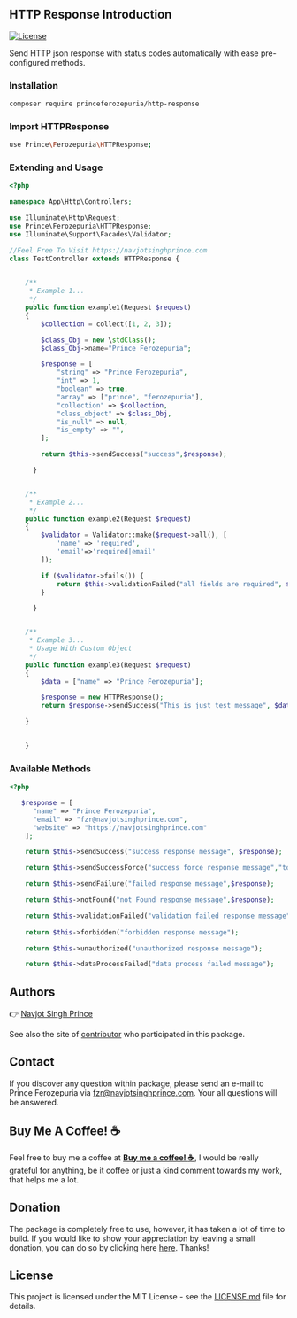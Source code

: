 ## HTTP Response Introduction
[![License](https://img.shields.io/github/license/navjotsinghprince/http-response)](https://github.com/navjotsinghprince/http-response)

Send HTTP json response with status codes automatically with ease pre-configured methods.


### Installation 

```bash
composer require princeferozepuria/http-response
```

### Import HTTPResponse

```bash
use Prince\Ferozepuria\HTTPResponse;
```


### Extending and Usage

```php
<?php

namespace App\Http\Controllers;

use Illuminate\Http\Request;
use Prince\Ferozepuria\HTTPResponse;
use Illuminate\Support\Facades\Validator;

//Feel Free To Visit https://navjotsinghprince.com
class TestController extends HTTPResponse {
    

    /**
     * Example 1...
     */
    public function example1(Request $request)
    {
        $collection = collect([1, 2, 3]);

        $class_Obj = new \stdClass();
        $class_Obj->name="Prince Ferozepuria";

        $response = [
            "string" => "Prince Ferozepuria",
            "int" => 1,
            "boolean" => true,
            "array" => ["prince", "ferozepuria"],
            "collection" => $collection,
            "class_object" => $class_Obj,
            "is_null" => null,
            "is_empty" => "",
        ];

        return $this->sendSuccess("success",$response);

      }


    /**
     * Example 2...
     */
    public function example2(Request $request)
    { 
        $validator = Validator::make($request->all(), [
            'name' => 'required',
            'email'=>'required|email'
        ]);

        if ($validator->fails()) {
            return $this->validationFailed("all fields are required", $validator->errors());
        }

      }


    /**
     * Example 3...
     * Usage With Custom Object
     */
    public function example3(Request $request)
    { 
        $data = ["name" => "Prince Ferozepuria"];

        $response = new HTTPResponse();
        return $response->sendSuccess("This is just test message", $data);

    }

      
    }
```


### Available Methods

```php
<?php

   $response = [
      "name" => "Prince Ferozepuria",
      "email" => "fzr@navjotsinghprince.com",
      "website" => "https://navjotsinghprince.com"
    ];

    return $this->sendSuccess("success response message", $response);

    return $this->sendSuccessForce("success force response message","total",$response);

    return $this->sendFailure("failed response message",$response);

    return $this->notFound("not Found response message",$response);

    return $this->validationFailed("validation failed response message",$response);
    
    return $this->forbidden("forbidden response message");

    return $this->unauthorized("unauthorized response message");

    return $this->dataProcessFailed("data process failed message");

```


## Authors
:point_right: [Navjot Singh Prince](https://github.com/navjotsinghprince)

See also the site of [contributor](https://navjotsinghprince.com)
who participated in this package.

## Contact
If you discover any question within package, please send an e-mail to Prince Ferozepuria via [fzr@navjotsinghprince.com](mailto:fzr@navjotsinghprince.com). Your all questions will be answered.

## Buy Me A Coffee! :coffee: 
Feel free to buy me a coffee at [__Buy me a coffee! :coffee:__]( https://ko-fi.com/princeferozepuria), I would be really grateful for anything, be it coffee or just a kind comment towards my work, that helps me a lot.

## Donation
The package is completely free to use, however, it has taken a lot of time to build. If you would like to show your appreciation by leaving a small donation, you can do so by clicking here [here](https://www.paypal.com/paypalme/navjotsinghprince). Thanks!

## License
This project is licensed under the MIT License - see the [LICENSE.md](LICENSE.md)
file for details.